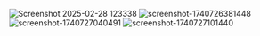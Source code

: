 ![Screenshot 2025-02-28 123338](https://github.com/user-attachments/assets/a6e47bb4-f32e-4ba9-a1d5-0f6ea77f4343)
![screenshot-1740726381448](https://github.com/user-attachments/assets/6d8e9541-292d-4ceb-8685-9065cea1c253)
![screenshot-1740727040491](https://github.com/user-attachments/assets/912cdfe9-a285-425d-af2b-e8ac08197252)
![screenshot-1740727101440](https://github.com/user-attachments/assets/11afa379-45b8-4dea-90a1-8299bb973d11)



